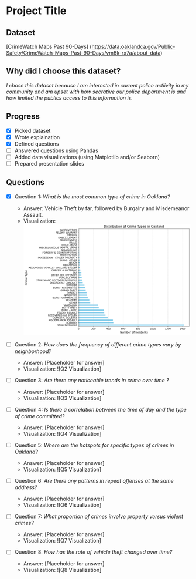 # Project Title

## Dataset
[CrimeWatch Maps Past 90-Days] (https://data.oaklandca.gov/Public-Safety/CrimeWatch-Maps-Past-90-Days/ym6k-rx7a/about_data)

## Why did I choose this dataset?

*I chose this dataset because I am interested in current police actiivity in my community and am upset with how secrative our police department is and how limited the publics access to this information is.*

## Progress
- [x] Picked dataset
- [x] Wrote explaination
- [x] Defined questions
- [ ] Answered questions using Pandas
- [ ] Added data visualizations (using Matplotlib and/or Seaborn)
- [ ] Prepared presentation slides

## Questions
- [x] Question 1: *What is the most common type of crime in Oakland?*
  - Answer: Vehicle Theft by far, followed by Burgalry and Misdemeanor Assault.
  - Visualization: ![Q1 Visualization](visualizations/crime-type-dist.png)

- [ ] Question 2: *How does the frequency of different crime types vary by neighborhood?*
  - Answer: [Placeholder for answer]
  - Visualization: ![Q2 Visualization]

- [ ] Question 3: *Are there any noticeable trends in crime over time ?*
  - Answer: [Placeholder for answer]
  - Visualization: ![Q3 Visualization]

- [ ] Question 4: *Is there a correlation between the time of day and the type of crime committed?*
  - Answer: [Placeholder for answer]
  - Visualization: ![Q4 Visualization]

- [ ] Question 5: *Where are the hotspots for specific types of crimes in Oakland?*
  - Answer: [Placeholder for answer]
  - Visualization: ![Q5 Visualization]

- [ ] Question 6: *Are there any patterns in repeat offenses at the same address?*
  - Answer: [Placeholder for answer]
  - Visualization: ![Q6 Visualization]

- [ ] Question 7: *What proportion of crimes involve property versus violent crimes?*
  - Answer: [Placeholder for answer]
  - Visualization: ![Q7 Visualization]

- [ ] Question 8: *How has the rate of vehicle theft changed over time?*
  - Answer: [Placeholder for answer]
  - Visualization: ![Q8 Visualization]
